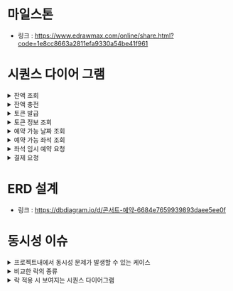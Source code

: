 # 마일스톤
- 링크 : https://www.edrawmax.com/online/share.html?code=1e8cc8663a2811efa9330a54be41f961

# 시퀀스 다이어 그램
<details>
<summary>잔액 조회</summary>

### 잔액 조회
```mermaid
sequenceDiagram
    title 잔액 조회
    participant 사용자
    participant API
    participant 지갑
    participant 지갑DB as 지갑 DB
    participant 유저
    participant 유저DB as 유저 DB

    사용자 ->> API: 잔액 조회 요청
    API ->> 지갑: 지갑 및 사용자 정보 기반 요청

    지갑 ->> 지갑DB: 지갑 조회
    지갑DB -->> 지갑: 지갑 조회 결과
    지갑 -->> 사용자: 유효하지 않은 지갑
    지갑 ->> 유저: 유저 조회
    유저 ->> 유저DB: 유저 조회
    유저DB -->> 유저: 유저 조회 결과
    유저 -->> 사용자: 유효하지 않은 사용자
    유저 -->> 지갑: 유저 정보
    지갑 -->> 사용자: 지갑과 사용자의 정보가 일치하지 않음

    지갑 -->> API: 지갑 정보
    API -->> 사용자: 잔액 정보
```
</details>

<details>
<summary>잔액 충전</summary>

### 잔액 충전
```mermaid
sequenceDiagram
    title 잔액 충전
    participant 사용자
    participant API
    participant 지갑
    participant 지갑DB as 지갑 DB
    participant 유저
    participant 유저DB as 유저 DB

    사용자 ->> API: 잔액 충전 요청
    API ->> 지갑: 지갑 및 사용자 정보, 충전 금액 기반 요청

    지갑 -->> 사용자: 유효하지 않은 충전 금액 (음수)
    지갑 ->> 지갑DB: 지갑 조회
    지갑DB -->> 지갑: 지갑 조회 결과
    지갑 -->> 사용자: 유효하지 않은 지갑
    지갑 ->> 유저: 유저 조회
    유저 ->> 유저DB: 유저 조회
    유저DB -->> 유저: 유저 조회 결과
    유저 -->> 사용자: 유효하지 않은 사용자
    유저 -->> 지갑: 유저 정보
    지갑 -->> 사용자: 지갑과 사용자의 정보가 일치하지 않음

    지갑 ->> 지갑: 지갑 잔액 수정
    지갑 ->> 지갑DB: 지갑 잔액 업데이트
    지갑DB -->> 지갑: 업데이트 결과

    지갑 -->> API: 업데이트된 지갑 정보
    API -->> 사용자: 지갑 정보
```
</details>


<details>
<summary>토큰 발급</summary>

### 토큰 발급
```mermaid
sequenceDiagram
    title 토큰 발급
    participant 사용자
    participant API
    participant 토큰
    participant 유저
    participant 유저DB as 유저 DB
    participant 토큰DB as 토큰 DB

    사용자 ->> API: 토큰 발급 요청
    API ->> 토큰: 토큰 발급 요청

    토큰 ->> 유저: 유저 조회
    유저 ->> 유저DB: 유저 조회
    유저DB -->> 유저: 유저 조회 결과
    유저 -->> 사용자: 유효하지 않은 사용자

    토큰 ->> 토큰: 토큰 객체 생성
    토큰 ->> 토큰DB: 토큰 데이터 생성
    토큰DB -->> 토큰: 토큰 데이터 생성 결과

    토큰 -->> API: 토큰 정보
    API -->> 사용자: 토큰 정보
```
</details>

<details>
<summary>토큰 정보 조회</summary>

### 토큰 정보 조회
```mermaid
sequenceDiagram
    title 토큰 정보 조회
    participant 사용자
    participant API
    participant 토큰
    participant 토큰DB as 토큰 DB

    사용자 ->> API: 토큰 정보 조회
    API ->> 토큰: 토큰 기반 정보 조회

    토큰 ->> 토큰DB: 토큰 조회
    토큰DB -->> 토큰: 토큰 조회 결과
    토큰 -->> 사용자: 유효하지 않은 토큰

    토큰 -->> API: 토큰 정보
    API -->> 사용자: 토큰 정보 (남은시간, 유저 정보 등)
```
</details>

<details>
<summary>예약 가능 날짜 조회</summary>

### 예약 가능 날짜 조회
```mermaid
sequenceDiagram
    title 예약 가능 날짜 조회
    participant 사용자
    participant API
    participant 콘서트상세 as 콘서트 상세
    participant 토큰
    participant 토큰DB as 토큰 DB
    participant 콘서트상세DB as 콘서트 상세 DB

    사용자 ->> API: 예약 가능 날짜 조회
    API ->> 콘서트상세: 토큰 기반 예약 정보 요청

    콘서트상세 ->> 토큰: 토큰 조회
    토큰 ->> 토큰DB: 토큰 조회
    토큰DB -->> 토큰: 토큰 조회 결과
    토큰 -->> 사용자: 유효하지 않은 토큰
    토큰 -->> 사용자: 해당 토큰이 대기열에 포함되어있지 않음
    콘서트상세 ->> 콘서트상세DB: 예약 가능 콘서트 상세 리스트 조회
    콘서트상세DB -->> 콘서트상세: 예약 가능 콘서트 상세 리스트 결과

    콘서트상세 -->> API: 예약 가능 콘서트 상세 리스트
    API -->> 사용자: 예약 가능 콘서트 상세 리스트
```
</details>

<details>
<summary>예약 가능 좌석 조회</summary>

### 예약 가능 좌석 조회
```mermaid
sequenceDiagram
    title 예약 가능 좌석 조회
    participant 사용자
    participant API
    participant 좌석
    participant 토큰
    participant 토큰DB as 토큰 DB
    participant 콘서트상세 as 콘서트 상세
    participant 콘서트상세DB as 콘서트 상세 DB
    participant 좌석DB as 좌석 DB

    사용자 ->> API: 예약 가능 좌석 조회
    API ->> 좌석: 토큰, 콘서트 정보 기반 좌석 정보 요청

    좌석 ->> 토큰: 토큰 조회
    토큰 ->> 토큰DB: 토큰 조회
    토큰DB -->> 토큰: 토큰 조회 결과
    토큰 -->> 사용자: 유효하지 않은 토큰
    토큰 -->> 사용자: 해당 토큰이 대기열에 포함되어있지 않음
    좌석 ->> 콘서트상세: 콘서트 상세 조회
    콘서트상세 ->> 콘서트상세DB: 콘서트 상세 조회
    콘서트상세DB -->> 콘서트상세: 콘서트 상세 조회 결과
    콘서트상세 -->> 사용자: 유효하지 않은 콘서트 상세
    콘서트상세 -->> 사용자: 예약이 가능한 날짜가 아닌 경우
    좌석 ->> 좌석DB: 좌석 리스트 조회
    좌석DB -->> 좌석: 좌석 리스트 조회 결과

    좌석 -->> API: 좌석 전체 리스트
    API -->> 사용자: 좌석 리스트 (좌석 예약 가능/불가능 구분하여 표시)
```
</details>

<details>
<summary>좌석 임시 예약 요청</summary>

### 좌석 임시 예약 요청
```mermaid
sequenceDiagram
    title 좌석 임시 예약 요청
    participant 사용자
    participant API
    participant 좌석
    participant 토큰
    participant 토큰DB as 토큰 DB
    participant 콘서트상세 as 콘서트 상세
    participant 콘서트상세DB as 콘서트 상세 DB
    participant 좌석DB as 좌석 DB

    사용자 ->> API: 좌석 임시 예약 요청
    API ->> 좌석: 토큰, 좌석 기반 좌석 임시 예약 요청

    좌석 ->> 토큰: 토큰 조회
    토큰 ->> 토큰DB: 토큰 조회
    토큰DB -->> 토큰: 토큰 조회 결과
    토큰 -->> 사용자: 유효하지 않은 토큰
    토큰 -->> 사용자: 해당 토큰이 대기열에 포함되어있지 않음
    좌석 ->> 좌석DB: 좌석 조회
    좌석DB -->> 좌석: 좌석 조회 결과
    좌석 -->> 사용자: 유효하지 않은 좌석
    좌석 -->> 사용자: 이미 예약된 좌석
    좌석 ->> 콘서트상세: 콘서트 상세 조회
    콘서트상세 ->> 콘서트상세DB: 콘서트 상세 조회
    콘서트상세DB -->> 콘서트상세: 콘서트 상세 조회 결과
    콘서트상세 -->> 사용자: 유효하지 않은 콘서트 상세
    콘서트상세 -->> 사용자: 예약할 수 있는 기간이 아닌 경우

    좌석 ->> 좌석: 좌석 객체 생성
    좌석 ->> 좌석DB: 좌석 데이터 생성
    좌석DB -->> 좌석: 좌석 데이터 생성 결과

    좌석 -->> API: 생성된 좌석 정보
    API -->> 사용자: 좌석 정보
```

</details>


<details>
<summary>결제 요청</summary>

### 결제 요청
```mermaid
sequenceDiagram
    title 결제 요청
    participant 사용자
    participant API
    participant 결제
    participant 토큰
    participant 토큰DB as 토큰 DB
    participant 좌석
    participant 좌석DB as 좌석 DB
    participant 결제내역 as 결제 내역
    participant 결제내역DB as 결제 내역 DB

    사용자 ->> API: 좌석 임시 예약 요청
    API ->> 결제: 토큰, 좌석 기반 좌석 결제 요청

    결제 ->> 토큰: 토큰 조회
    토큰 ->> 토큰DB: 토큰 조회
    토큰DB -->> 토큰: 토큰 조회 결과
    토큰 -->> 사용자: 유효하지 않은 토큰
    토큰 -->> 사용자: 해당 토큰이 대기열에 포함되어있지 않음
    결제 ->> 좌석: 좌석 조회
    좌석 ->> 좌석DB: 좌석 조회
    좌석DB -->> 좌석: 좌석 조회 결과
    좌석 -->> 사용자: 유효하지 않은 좌석
    좌석 -->> 결제: 좌석 정보
    결제 -->> 사용자: 임시 예약되지 않은 좌석 (임시 예약 후 5분(특정시간)이 지난 경우도 동일)
    결제 -->> 사용자: 토큰의 사용자 정보와 임시 예약한 사용자 정보 불일치

    결제 ->> 결제: 결제 처리
    결제 ->> 결제내역: 결제 정보
    결제내역 ->> 결제내역: 결제 내역 객체 생성
    결제내역 ->> 결제내역DB: 결제 내역 데이터 생성
    결제내역DB -->> 결제내역: 결제 내역 데이터 생성 결과
    결제 ->> 토큰: 토큰 대기열 완료 처리
    토큰 ->> 토큰: 토큰 대기열 정보 업데이트
    토큰 ->> 토큰DB: 토큰 대기열 데이터 업데이트
    토큰DB -->> 토큰: 토큰 대기열 데이터 업데이트 결과

    결제 -->> API: 결제 완료
    API -->> 사용자: 결제 완료
```
</details>

# ERD 설계
- 링크 : https://dbdiagram.io/d/콘서트-예약-6684e7659939893daee5ee0f


# 동시성 이슈
<details>
<summary>프로젝트내에서 동시성 문제가 발생할 수 있는 케이스</summary>

### 프로젝트내에서 동시성 문제가 발생할 수 있는 케이스
- 좌석 임시 예약 (좌석 -> 분산락(Simple Lock) + 비관적락(S-Lock))
  - 여러명의 사용자가 동일한 좌석을 선택하여 예약하려고 하는 경우 분산락을 통해 한 명의 사용자에게만 Lock을 제공하며 빠르게 에러 처리
    - redis에 문제가 발생하는 경우 별도의 처리 필요...
  - 비관적락(S-Lock)을 사용하여, 다른 트랜잭션에서의 조회에 영향을 주지 않게 하여 비관적락 (X-Lock)에 비해 성능 향상
- 좌석 결제 (좌석 -> 낙관적 락, 지갑 -> 비관적 락 (X-Lock))
  - 좌석 결제는 한명의 사용자가 임시 예약한 좌석을 대상으로 결제를 하는 로직이기에 동시성 이슈가 많이 발생하지 않기에 낙관적 락 사용
  - 좌석에 대해 DB Lock을 사용하지 않고 있기에, DB Lock을 적용하는것에 비해 성능 향상
- 잔액 충전 (지갑 -> 비관적 락 (X-Lock))
  - 지갑의 경우 잔액에 대한 무결성을 지킬 수 있음
  - 여러명의 사용자가 동일한 계정으로 충전 및 결제를 하는 경우 모두 무결성을 지키며 처리 가능
</details>

<details>
<summary>비교한 락의 종류</summary>

### 비교한 락의 종류
- 낙관적 락
  - DB 락이 아닌 비지니스 로직에 대한 Lock
  - 트랜잭션 내에서 저장시 @version이 조회시점과 동일한지 확인 후 그렇지 않다면 Exception 발생
  - 장점
    - DB에 직접 Lock을 요청하는 것이 아닌, 저장 시점에 Version을 비교하는것이기에 속도가 다른 락에 비해 빠르다
  - 단점
    - 충돌이 많이 발생하는경우 오히려 비관적 락 보다 효율이 떨어질 수 있다.
    - 충돌로 인하여 재시도를 해야하는 경우 재시도 로직을 추가해야한다. 
    - Entity에 낙관적 락을 위한 필드가 추가되어야 한다. (ex. 번호 or 타임스탬프 ...)
- 비관적 락 (DB 락)
  - S-Lock (PESSIMISTIC_READ)
    - 다른 트랜잭션에서도 읽기는 가능하나, 쓰기가 불가능 한 Lock
    - 장점
      - 트랜잭션에서 S-Lock을 사용하는 동안 일관성 있는 데이터를 조회 할 수 있다. 
      - 여러 트랜잭션에서도 동일한 데이터를 조회할 수 있다.
    - 단점
      - 쓰기 작업이 들어가있는 경우 X-Lock 으로 승격되며, 여러 트랜잭션이 X-Lock 으로 승격할 시 Deadlock 이 발생한다.
        - 쓰기 작업을 진행하기 위해 S-Lock 이 모두 종료될 때까지 기다려야 하지만, 다른 트랜잭션에서도 수정을 하기 위해 대기하기때문에 Deadlock 발생
  - X-Lock (PESSIMISTIC_WRITE)
    - 다른 트랜잭션에서 읽기와 쓰기가 모두 불가능한 Lock
    - 장점
      - Lock을 획득할때 까지 대기하며, 모든 처리가 진행된다. (대기 시간이 길어질 경우 실패)
      - 다른 트랜잭션에서 읽기와 쓰기가 불가능하기에, 데이터에대한 무결성이 보장된다.
    - 단점
      - 한 트랜잭션이 Lock을 가지고 있으면, 다른 트랜잭션은 아무런 작업을 할 수 없어 서버 부하를 야기시킨다.
      - 트랜잭션의 범위가 클 경우 Deadlock 발생 확률이 올라간다.
- Redis를 이용한 분산 락 (다른 락과 함께 사용할 수 있다)
  - SimpleLock
    - key를 선점하여 Lock을 얻는 방식
    - 장점
      - 구현이 간단하며 속도가 빠르다.
    - 단점
      - Redis에 문제 발생하는 경우 정상적인 처리가 어렵다.
  - RedLock (Redisson 라이브러리 사용)
    - SimpleLock과 동일하게 key를 선점하지만, 여러개의 Redis를 사용하여 과반수 이상에서 락을 획득해 사용한다.
    - 장점
      - 여러개의 Redis를 사용하기에, 단일 Redis의 문제가 발생하는 경우 정상적인 처리가 가능하다
    - 단점
      - 최소 3개 이상의 Redis 인스턴스가 필요하다.
  - Spin Lock
    - 해당 쓰레드가 Lock을 얻을때 까지 계속해서 요청하는 방식
    - 장점
      - ???... 잘모르겠습니다 ㅜㅜ
    - 단점
      - 계속해서 요청을 하기에 자원을 낭비하게 되며 비효율 적이다.
</details>   


<details>
<summary>락 적용 시 보여지는 시퀀스 다이어그램</summary>

### 락 적용 시 보여지는 시퀀스 다이어그램
- 좌석 임시 예약 (좌석 -> 분산락(Simple Lock) + 비관적락(S-Lock))
  ![스크린샷 2024-07-26 오전 3 27 08](https://github.com/user-attachments/assets/00436409-6cbd-4c41-833e-f2bd7550864d)
- 좌석 결제 (좌석 -> 낙관적 락, 지갑 -> 비관적 락 (X-Lock))
![스크린샷 2024-07-26 오전 3 27 37](https://github.com/user-attachments/assets/ee220e28-869d-44bc-8a3f-11c23ddc5bd8)
- 잔액 충전 (지갑 -> 비관적 락 (X-Lock))
![스크린샷 2024-07-26 오전 3 24 31](https://github.com/user-attachments/assets/71790cf1-a41e-4562-b68c-524f723612c9)
  

</details>